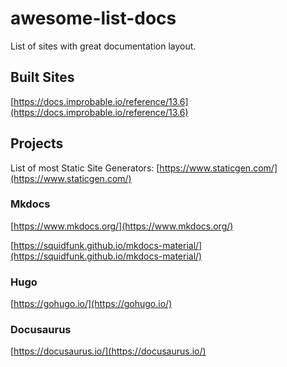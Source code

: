 # awesome-list-docs
List of sites with great documentation layout.

## Built Sites

[https://docs.improbable.io/reference/13.6](https://docs.improbable.io/reference/13.6)

## Projects

List of most Static Site Generators: [https://www.staticgen.com/](https://www.staticgen.com/)

### Mkdocs

[https://www.mkdocs.org/](https://www.mkdocs.org/)

[https://squidfunk.github.io/mkdocs-material/](https://squidfunk.github.io/mkdocs-material/)

### Hugo

[https://gohugo.io/](https://gohugo.io/)

### Docusaurus

[https://docusaurus.io/](https://docusaurus.io/)
